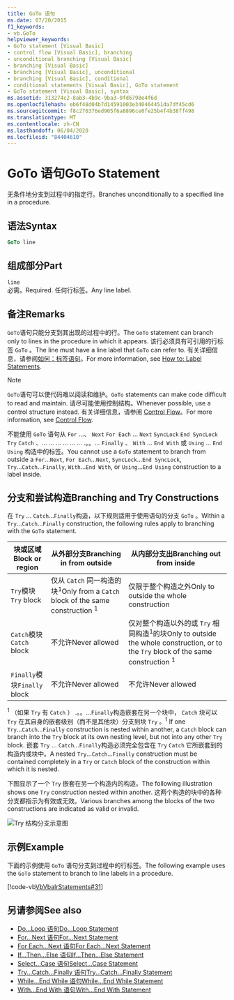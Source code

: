 ```yaml
---
title: GoTo 语句
ms.date: 07/20/2015
f1_keywords:
- vb.GoTo
helpviewer_keywords:
- GoTo statement [Visual Basic]
- control flow [Visual Basic], branching
- unconditional branching [Visual Basic]
- branching [Visual Basic]
- branching [Visual Basic], unconditional
- branching [Visual Basic], conditional
- conditional statements [Visual Basic], GoTo statement
- GoTo statement [Visual Basic], syntax
ms.assetid: 313274c2-8ab3-4b9c-9ba3-0fd6798e4f6d
ms.openlocfilehash: eb6f48d04b7d14591003e340464451da7df45cd6
ms.sourcegitcommit: f8c270376ed905f6a8896ce0fe25b4f4b38ff498
ms.translationtype: MT
ms.contentlocale: zh-CN
ms.lasthandoff: 06/04/2020
ms.locfileid: "84404610"
---
```

# <a name="goto-statement"></a><span data-ttu-id="97f47-102">GoTo 语句</span><span class="sxs-lookup"><span data-stu-id="97f47-102">GoTo Statement</span></span>
<span data-ttu-id="97f47-103">无条件地分支到过程中的指定行。</span><span class="sxs-lookup"><span data-stu-id="97f47-103">Branches unconditionally to a specified line in a procedure.</span></span>  
  
## <a name="syntax"></a><span data-ttu-id="97f47-104">语法</span><span class="sxs-lookup"><span data-stu-id="97f47-104">Syntax</span></span>  
  
```vb  
GoTo line  
```  
  
## <a name="part"></a><span data-ttu-id="97f47-105">组成部分</span><span class="sxs-lookup"><span data-stu-id="97f47-105">Part</span></span>  
 `line`  
 <span data-ttu-id="97f47-106">必需。</span><span class="sxs-lookup"><span data-stu-id="97f47-106">Required.</span></span> <span data-ttu-id="97f47-107">任何行标签。</span><span class="sxs-lookup"><span data-stu-id="97f47-107">Any line label.</span></span>  
  
## <a name="remarks"></a><span data-ttu-id="97f47-108">备注</span><span class="sxs-lookup"><span data-stu-id="97f47-108">Remarks</span></span>  
 <span data-ttu-id="97f47-109">`GoTo`语句只能分支到其出现的过程中的行。</span><span class="sxs-lookup"><span data-stu-id="97f47-109">The `GoTo` statement can branch only to lines in the procedure in which it appears.</span></span> <span data-ttu-id="97f47-110">该行必须具有可引用的行标签 `GoTo` 。</span><span class="sxs-lookup"><span data-stu-id="97f47-110">The line must have a line label that `GoTo` can refer to.</span></span> <span data-ttu-id="97f47-111">有关详细信息，请参阅[如何：标签语句](../../programming-guide/program-structure/how-to-label-statements.md)。</span><span class="sxs-lookup"><span data-stu-id="97f47-111">For more information, see [How to: Label Statements](../../programming-guide/program-structure/how-to-label-statements.md).</span></span>  
  
> [!NOTE]
> <span data-ttu-id="97f47-112">`GoTo`语句可以使代码难以阅读和维护。</span><span class="sxs-lookup"><span data-stu-id="97f47-112">`GoTo` statements can make code difficult to read and maintain.</span></span> <span data-ttu-id="97f47-113">请尽可能使用控制结构。</span><span class="sxs-lookup"><span data-stu-id="97f47-113">Whenever possible, use a control structure instead.</span></span> <span data-ttu-id="97f47-114">有关详细信息，请参阅 [Control Flow](../../programming-guide/language-features/control-flow/index.md)。</span><span class="sxs-lookup"><span data-stu-id="97f47-114">For more information, see [Control Flow](../../programming-guide/language-features/control-flow/index.md).</span></span>  
  
 <span data-ttu-id="97f47-115">不能使用 `GoTo` 语句从 `For` ...、 `Next` `For Each` ... `Next` `SyncLock` `End SyncLock` `Try` `Catch` 、... ... ... ... ... ... .。。... `Finally` 、 `With` ... `End With` 或 `Using` ... `End Using` 构造中的标签。</span><span class="sxs-lookup"><span data-stu-id="97f47-115">You cannot use a `GoTo` statement to branch from outside a `For`...`Next`, `For Each`...`Next`, `SyncLock`...`End SyncLock`, `Try`...`Catch`...`Finally`, `With`...`End With`, or `Using`...`End Using` construction to a label inside.</span></span>  
  
## <a name="branching-and-try-constructions"></a><span data-ttu-id="97f47-116">分支和尝试构造</span><span class="sxs-lookup"><span data-stu-id="97f47-116">Branching and Try Constructions</span></span>  
 <span data-ttu-id="97f47-117">在 `Try` ... `Catch`...`Finally`构造，以下规则适用于使用语句的分支 `GoTo` 。</span><span class="sxs-lookup"><span data-stu-id="97f47-117">Within a `Try`...`Catch`...`Finally` construction, the following rules apply to branching with the `GoTo` statement.</span></span>  
  
|<span data-ttu-id="97f47-118">块或区域</span><span class="sxs-lookup"><span data-stu-id="97f47-118">Block or region</span></span>|<span data-ttu-id="97f47-119">从外部分支</span><span class="sxs-lookup"><span data-stu-id="97f47-119">Branching in from outside</span></span>|<span data-ttu-id="97f47-120">从内部分支出</span><span class="sxs-lookup"><span data-stu-id="97f47-120">Branching out from inside</span></span>|  
|---------------------|-------------------------------|-------------------------------|  
|<span data-ttu-id="97f47-121">`Try`模块</span><span class="sxs-lookup"><span data-stu-id="97f47-121">`Try` block</span></span>|<span data-ttu-id="97f47-122">仅从 `Catch` 同一构造的块<sup>1</sup></span><span class="sxs-lookup"><span data-stu-id="97f47-122">Only from a `Catch` block of the same construction <sup>1</sup></span></span>|<span data-ttu-id="97f47-123">仅限于整个构造之外</span><span class="sxs-lookup"><span data-stu-id="97f47-123">Only to outside the whole construction</span></span>|  
|<span data-ttu-id="97f47-124">`Catch`模块</span><span class="sxs-lookup"><span data-stu-id="97f47-124">`Catch` block</span></span>|<span data-ttu-id="97f47-125">不允许</span><span class="sxs-lookup"><span data-stu-id="97f47-125">Never allowed</span></span>|<span data-ttu-id="97f47-126">仅对整个构造以外的或 `Try` 相同构造<sup>1</sup>的块</span><span class="sxs-lookup"><span data-stu-id="97f47-126">Only to outside the whole construction, or to the `Try` block of the same construction <sup>1</sup></span></span>|  
|<span data-ttu-id="97f47-127">`Finally`模块</span><span class="sxs-lookup"><span data-stu-id="97f47-127">`Finally` block</span></span>|<span data-ttu-id="97f47-128">不允许</span><span class="sxs-lookup"><span data-stu-id="97f47-128">Never allowed</span></span>|<span data-ttu-id="97f47-129">不允许</span><span class="sxs-lookup"><span data-stu-id="97f47-129">Never allowed</span></span>|  
  
 <span data-ttu-id="97f47-130"><sup>1</sup> （如果 `Try` 有 `Catch` ） .。。...`Finally`构造嵌套在另一个块中， `Catch` 块可以 `Try` 在其自身的嵌套级别（而不是其他块）分支到块 `Try` 。</span><span class="sxs-lookup"><span data-stu-id="97f47-130"><sup>1</sup> If one `Try`...`Catch`...`Finally` construction is nested within another, a `Catch` block can branch into the `Try` block at its own nesting level, but not into any other `Try` block.</span></span> <span data-ttu-id="97f47-131">嵌套 `Try` ... `Catch`...`Finally`构造必须完全包含在 `Try` `Catch` 它所嵌套到的构造内或块中。</span><span class="sxs-lookup"><span data-stu-id="97f47-131">A nested `Try`...`Catch`...`Finally` construction must be contained completely in a `Try` or `Catch` block of the construction within which it is nested.</span></span>  
  
 <span data-ttu-id="97f47-132">下图显示了一个 `Try` 嵌套在另一个构造内的构造。</span><span class="sxs-lookup"><span data-stu-id="97f47-132">The following illustration shows one `Try` construction nested within another.</span></span> <span data-ttu-id="97f47-133">这两个构造的块中的各种分支都指示为有效或无效。</span><span class="sxs-lookup"><span data-stu-id="97f47-133">Various branches among the blocks of the two constructions are indicated as valid or invalid.</span></span>  
  
 ![Try 结构分支示意图](./media/goto-statement/try-construction-branching.gif)  
  
## <a name="example"></a><span data-ttu-id="97f47-135">示例</span><span class="sxs-lookup"><span data-stu-id="97f47-135">Example</span></span>  
 <span data-ttu-id="97f47-136">下面的示例使用 `GoTo` 语句分支到过程中的行标签。</span><span class="sxs-lookup"><span data-stu-id="97f47-136">The following example uses the `GoTo` statement to branch to line labels in a procedure.</span></span>  
  
 [!code-vb[VbVbalrStatements#31](~/samples/snippets/visualbasic/VS_Snippets_VBCSharp/VbVbalrStatements/VB/Class1.vb#31)]  
  
## <a name="see-also"></a><span data-ttu-id="97f47-137">另请参阅</span><span class="sxs-lookup"><span data-stu-id="97f47-137">See also</span></span>

- [<span data-ttu-id="97f47-138">Do...Loop 语句</span><span class="sxs-lookup"><span data-stu-id="97f47-138">Do...Loop Statement</span></span>](do-loop-statement.md)
- [<span data-ttu-id="97f47-139">For...Next 语句</span><span class="sxs-lookup"><span data-stu-id="97f47-139">For...Next Statement</span></span>](for-next-statement.md)
- [<span data-ttu-id="97f47-140">For Each...Next 语句</span><span class="sxs-lookup"><span data-stu-id="97f47-140">For Each...Next Statement</span></span>](for-each-next-statement.md)
- [<span data-ttu-id="97f47-141">If...Then...Else 语句</span><span class="sxs-lookup"><span data-stu-id="97f47-141">If...Then...Else Statement</span></span>](if-then-else-statement.md)
- [<span data-ttu-id="97f47-142">Select...Case 语句</span><span class="sxs-lookup"><span data-stu-id="97f47-142">Select...Case Statement</span></span>](select-case-statement.md)
- [<span data-ttu-id="97f47-143">Try...Catch...Finally 语句</span><span class="sxs-lookup"><span data-stu-id="97f47-143">Try...Catch...Finally Statement</span></span>](try-catch-finally-statement.md)
- [<span data-ttu-id="97f47-144">While...End While 语句</span><span class="sxs-lookup"><span data-stu-id="97f47-144">While...End While Statement</span></span>](while-end-while-statement.md)
- [<span data-ttu-id="97f47-145">With...End With 语句</span><span class="sxs-lookup"><span data-stu-id="97f47-145">With...End With Statement</span></span>](with-end-with-statement.md)
